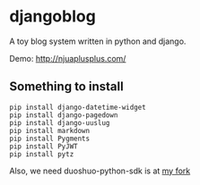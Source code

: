 djangoblog
==========

A toy blog system written in python and django.

Demo: <http://njuaplusplus.com/>

## Something to install

    pip install django-datetime-widget
    pip install django-pagedown
    pip install django-uuslug
    pip install markdown
    pip install Pygments
    pip install PyJWT
    pip install pytz

Also, we need
duoshuo-python-sdk is at [my fork](https://github.com/njuaplusplus/duoshuo-python-sdk)
